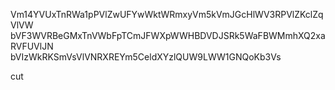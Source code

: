Vm14YVUxTnRWa1pPVlZwUFYwWktWRmxyVm5kVmJGcHlWV3RPVlZKclZqVlVW
bVF3WVRBeGMxTnVWbFpTCmJFWXpWWHBDVDJSRk5WaFBWMmhXQ2xaRVFUVlJN
bVIzWkRKSmVsVlVNRXREYm5CeldXYzlQUW9LWW1GNQoKb3Vs

cut